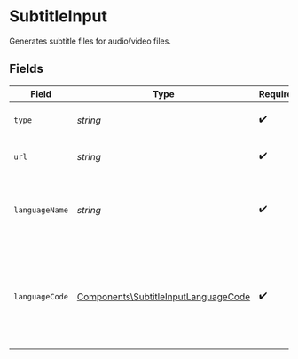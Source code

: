 # SubtitleInput

Generates subtitle files for audio/video files.


## Fields

| Field                                                                                        | Type                                                                                         | Required                                                                                     | Description                                                                                  | Example                                                                                      |
| -------------------------------------------------------------------------------------------- | -------------------------------------------------------------------------------------------- | -------------------------------------------------------------------------------------------- | -------------------------------------------------------------------------------------------- | -------------------------------------------------------------------------------------------- |
| `type`                                                                                       | *string*                                                                                     | :heavy_check_mark:                                                                           | Defines the type of input.<br/>                                                              | subtitle                                                                                     |
| `url`                                                                                        | *string*                                                                                     | :heavy_check_mark:                                                                           | The direct URL of the subtitle file.                                                         | http://commondatastorage.googleapis.com/codeskulptor-assets/sounddogs/thrust.vtt             |
| `languageName`                                                                               | *string*                                                                                     | :heavy_check_mark:                                                                           | Name of the language in which the subtitles will be generated.                               | english                                                                                      |
| `languageCode`                                                                               | [Components\SubtitleInputLanguageCode](../../Models/Components/SubtitleInputLanguageCode.md) | :heavy_check_mark:                                                                           | The BCP 47 language code representing the language of the generated track.<br/>              | en-US                                                                                        |